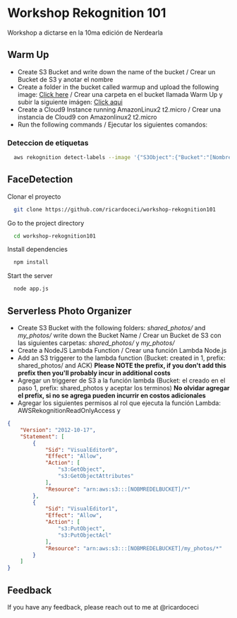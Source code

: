 
# Workshop Rekognition 101

Workshop a dictarse en la 10ma edición de Nerdearla



## Warm Up

* Create S3 Bucket and write down the name of the bucket / Crear un Bucket de S3 y anotar el nombre
* Create a folder in the bucket called warmup and upload the following image: [Click here](https://github.com/ricardoceci/workshop-rekognition101/blob/master/warmup/fondo_nerdearla.png) / Crear una carpeta en el bucket llamada Warm Up y subir la siguiente imágen: [Click aqui](https://github.com/ricardoceci/workshop-rekognition101/blob/master/warmup/fondo_nerdearla.png)
* Create a Cloud9 Instance running AmazonLinux2 t2.micro / Crear una instancia de Cloud9 con Amazonlinux2 t2.micro
* Run the following commands / Ejecutar los siguientes comandos:

### Deteccion de etiquetas


```bash
  aws rekognition detect-labels --image '{"S3Object":{"Bucket":"[NombreDelBucket]","Name":"warmup/fondo_nerdearla.png"}}' --min-confidence [Minimo de Seguridad]  
```

## FaceDetection

Clonar el proyecto

```bash
  git clone https://github.com/ricardoceci/workshop-rekognition101
```

Go to the project directory

```bash
  cd workshop-rekognition101
```

Install dependencies

```bash
  npm install
```

Start the server

```bash
  node app.js
```


## Serverless Photo Organizer

* Create S3 Bucket with the following folders: *shared_photos/* and *my_photos/* write down the Bucket Name / Crear un Bucket de S3 con las siguientes carpetas: *shared_photos/* y *my_photos/*
* Create a NodeJS Lambda Function / Crear una función Lambda Node.js
* Add an S3 triggerer to the lambda function (Bucket: created in 1, prefix: shared_photos/ and ACK) **Please NOTE the prefix, if you don't add this prefix then you'll probably incur in additional costs**
* Agregar un triggerer de S3 a la función lambda (Bucket: el creado en el paso 1, prefix: shared_photos y aceptar los terminos) **No olvidar agregar el prefix, si no se agrega pueden incurrir en costos adicionales**
* Agregar los siguientes permisos al rol que ejecuta la función Lambda: AWSRekognitionReadOnlyAccess y

```json
{
    "Version": "2012-10-17",
    "Statement": [
        {
            "Sid": "VisualEditor0",
            "Effect": "Allow",
            "Action": [
                "s3:GetObject",
                "s3:GetObjectAttributes"
            ],
            "Resource": "arn:aws:s3:::[NOBMREDELBUCKET]/*"
        },
        {
            "Sid": "VisualEditor1",
            "Effect": "Allow",
            "Action": [
                "s3:PutObject",
                "s3:PutObjectAcl"
            ],
            "Resource": "arn:aws:s3:::[NOBMREDELBUCKET]/my_photos/*"
        }
    ]
}
```


    
## Feedback

If you have any feedback, please reach out to me at @ricardoceci

